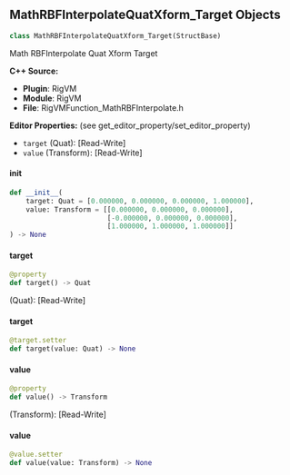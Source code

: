 ## MathRBFInterpolateQuatXform_Target Objects

```python
class MathRBFInterpolateQuatXform_Target(StructBase)
```

Math RBFInterpolate Quat Xform Target

**C++ Source:**

- **Plugin**: RigVM
- **Module**: RigVM
- **File**: RigVMFunction_MathRBFInterpolate.h

**Editor Properties:** (see get_editor_property/set_editor_property)

- ``target`` (Quat):  [Read-Write]
- ``value`` (Transform):  [Read-Write]

<a id="unreal.MathRBFInterpolateQuatXform_Target.__init__"></a>

#### __init__

```python
def __init__(
    target: Quat = [0.000000, 0.000000, 0.000000, 1.000000],
    value: Transform = [[0.000000, 0.000000, 0.000000],
                        [-0.000000, 0.000000, 0.000000],
                        [1.000000, 1.000000, 1.000000]]
) -> None
```

<a id="unreal.MathRBFInterpolateQuatXform_Target.target"></a>

#### target

```python
@property
def target() -> Quat
```

(Quat):  [Read-Write]

<a id="unreal.MathRBFInterpolateQuatXform_Target.target"></a>

#### target

```python
@target.setter
def target(value: Quat) -> None
```

<a id="unreal.MathRBFInterpolateQuatXform_Target.value"></a>

#### value

```python
@property
def value() -> Transform
```

(Transform):  [Read-Write]

<a id="unreal.MathRBFInterpolateQuatXform_Target.value"></a>

#### value

```python
@value.setter
def value(value: Transform) -> None
```

<a id="unreal.RigVMFunction_MathRBFInterpolateQuatXform"></a>